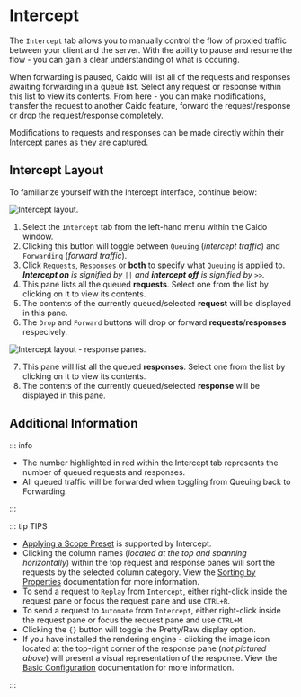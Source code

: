 # Intercept

The `Intercept` tab allows you to manually control the flow of proxied traffic between your client and the server. With the ability to pause and resume the flow - you can gain a clear understanding of what is occuring.

When forwarding is paused, Caido will list all of the requests and responses awaiting forwarding in a queue list. Select any request or response within this list to view its contents. From here - you can make modifications, transfer the request to another Caido feature, forward the request/response or drop the request/response completely.

Modifications to requests and responses can be made directly within their Intercept panes as they are captured.

## Intercept Layout

To familiarize yourself with the Intercept interface, continue below:

<img alt="Intercept layout." src="/_images/intercept_marked_layout.png" center/>

1. Select the `Intercept` tab from the left-hand menu within the Caido window.
2. Clicking this button will toggle between `Queuing` (_intercept traffic_) and `Forwarding` (_forward traffic_).
3. Click `Requests`, `Responses` or **both** to specify what `Queuing` is applied to. _**Intercept on** is signified by `||` and **intercept off** is signified by `>>`._
4. This pane lists all the queued **requests**. Select one from the list by clicking on it to view its contents.
5. The contents of the currently queued/selected **request** will be displayed in this pane.
6. The `Drop` and `Forward` buttons will drop or forward **requests**/**responses** respecively.

<img alt="Intercept layout - response panes." src="/_images/interceptresp_marked_layout.png" center/>

7. This pane will list all the queued **responses**. Select one from the list by clicking on it to view its contents.
8. The contents of the currently queued/selected **response** will be displayed in this pane.

## Additional Information

::: info

- The number highlighted in red within the Intercept tab represents the number of queued requests and responses.
- All queued traffic will be forwarded when toggling from Queuing back to Forwarding.

:::

::: tip TIPS

- [Applying a Scope Preset](../overview/scope.md) is supported by Intercept.
- Clicking the column names (_located at the top and spanning horizontally_) within the top request and response panes will sort the requests by the selected column category. View the [Sorting by Properties](../overview/sorting.md) documentation for more information.
- To send a request to `Replay` from `Intercept`, either right-click inside the request pane or focus the request pane and use `CTRL+R`.
- To send a request to `Automate` from `Intercept`, either right-click inside the request pane or focus the request pane and use `CTRL+M`.
- Clicking the `{}` button will toggle the Pretty/Raw display option.
- If you have installed the rendering engine - clicking the image icon located at the top-right corner of the response pane (_not pictured above_) will present a visual representation of the response. View the [Basic Configuration](../../../quickstart/beginner_guide/setup/config.md) documentation for more information.

:::
